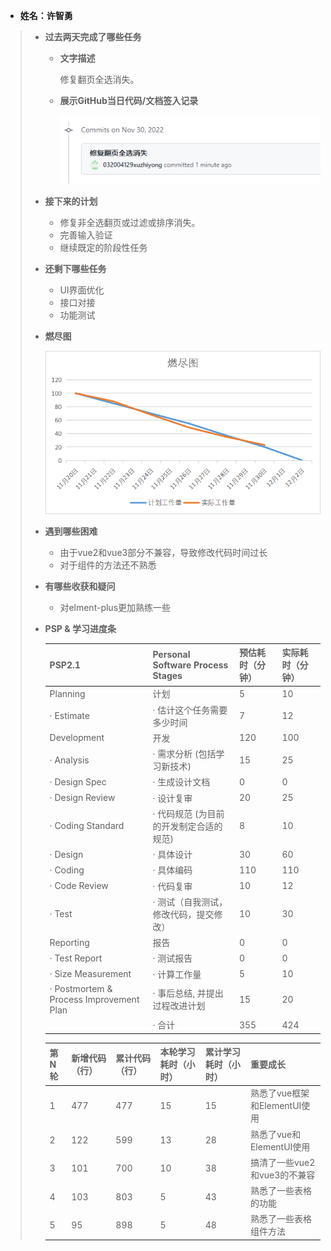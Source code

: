 - **姓名：许智勇**

> - **过去两天完成了哪些任务**
>
>   - **文字描述**
>
>     修复翻页全选消失。
>
>   - **展示GitHub当日代码/文档签入记录**
>
>     ![](https://github.com/fu-cloud-org/fu-cloud-document/blob/main/all-contri/xuzhiyong/505.png)
>
> - **接下来的计划**
>
>   - 修复非全选翻页或过滤或排序消失。
>   - 完善输入验证
>   - 继续既定的阶段性任务
>
> - **还剩下哪些任务**
>
>   - UI界面优化
>   - 接口对接
>   - 功能测试
>
> - **燃尽图**
>
>   ![](https://github.com/fu-cloud-org/fu-cloud-document/blob/main/all-contri/xuzhiyong/005.png)
>
> - **遇到哪些困难**
>
>   - 由于vue2和vue3部分不兼容，导致修改代码时间过长
>   - 对于组件的方法还不熟悉
>
> - **有哪些收获和疑问**
>
>   - 对elment-plus更加熟练一些
>
> - **PSP & 学习进度条**
>
>   | PSP2.1                                  | Personal Software Process Stages        | 预估耗时（分钟） | 实际耗时（分钟） |
>   | --------------------------------------- | --------------------------------------- | ---------------- | ---------------- |
>   | Planning                                | 计划                                    | 5                | 10             |
>   | · Estimate                              | · 估计这个任务需要多少时间              | 7                | 12               |
>   | Development                             | 开发                                    | 120              | 100              |
>   | · Analysis                              | · 需求分析 (包括学习新技术)             | 15               | 25               |
>   | · Design Spec                           | · 生成设计文档                          | 0                | 0                |
>   | · Design Review                         | · 设计复审                              | 20               | 25               |
>   | · Coding Standard                       | · 代码规范 (为目前的开发制定合适的规范) | 8                | 10               |
>   | · Design                                | · 具体设计                              | 30               | 60               |
>   | · Coding                                | · 具体编码                              | 110              | 110              |
>   | · Code Review                           | · 代码复审                              | 10               | 12               |
>   | · Test                                  | · 测试（自我测试，修改代码，提交修改）  | 10                | 30               |
>   | Reporting                               | 报告                                    | 0                | 0                |
>   | · Test Report                           | · 测试报告                              | 0                | 0                |
>   | · Size Measurement                      | · 计算工作量                            | 5                | 10               |
>   | · Postmortem & Process Improvement Plan | · 事后总结, 并提出过程改进计划          | 15               | 20               |
>   |                                         | · 合计                                  | 355              | 424             |
>
>   | 第N轮 | 新增代码（行） | 累计代码（行） | 本轮学习耗时（小时） | 累计学习耗时（小时） | 重要成长                  |
>   | ----- | -------------- | -------------- | -------------------- | -------------------- | ------------------------- |
>   | 1     | 477            | 477            | 15                 | 15                 | 熟悉了vue框架和ElementUI使用|
>   | 2     | 122            | 599            | 13                  |  28                    |熟悉了vue和ElementUI使用|
>   | 3     | 101            | 700            | 10                  |  38                     |搞清了一些vue2和vue3的不兼容|
>   | 4     | 103            | 803               | 5                 | 43                    | 熟悉了一些表格的功能 |
>   | 5     | 95              | 898             | 5                 |  48                       | 熟悉了一些表格组件方法 |
